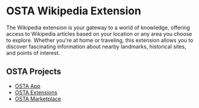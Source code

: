 # OSTA Wikipedia Extension
The Wikipedia extension is your gateway to a world of knowledge, offering access to Wikipedia articles based on your location or any area you choose to explore. Whether you're at home or traveling, this extension allows you to discover fascinating information about nearby landmarks, historical sites, and points of interest.

## OSTA Projects
- [OSTA App](https://github.com/OSTA-group/osta)
- [OSTA Extensions](https://github.com/OSTA-group/osta-extensions)
- [OSTA Marketplace](https://github.com/OSTA-group/osta-marketplace)
